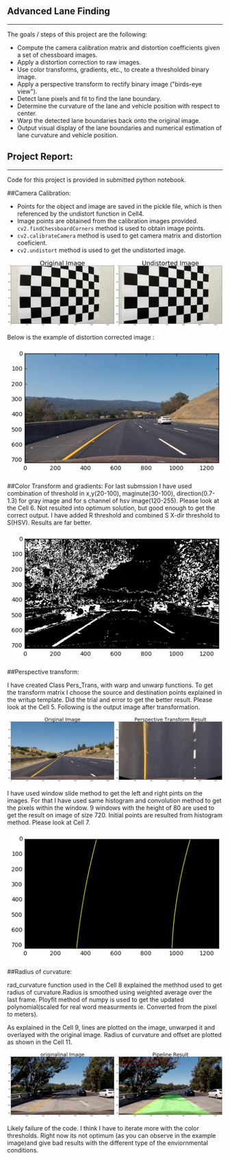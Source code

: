## Advanced Lane Finding
---
The goals / steps of this project are the following:

* Compute the camera calibration matrix and distortion coefficients given a set of chessboard images.
* Apply a distortion correction to raw images.
* Use color transforms, gradients, etc., to create a thresholded binary image.
* Apply a perspective transform to rectify binary image ("birds-eye view").
* Detect lane pixels and fit to find the lane boundary.
* Determine the curvature of the lane and vehicle position with respect to center.
* Warp the detected lane boundaries back onto the original image.
* Output visual display of the lane boundaries and numerical estimation of lane curvature and vehicle position.

## Project Report:
---
Code for this project is provided in submitted python notebook.

##Camera Calibration:
* Points for the object and image are saved in the pickle file, which is then referenced by the
undistort function in Cell4. 
* Image points are obtained from the calibration images
provided.   `cv2.findChessboardCorners`   method is used to obtain image points.
* `cv2.calibrateCamera`   method is used to get camera matrix and distortion coeficient.
* `cv2.undistort`   method is used to get the undistorted image.

![image-output1](./output_images/UndistortedImage.jpg)

Below is the example of distortion corrected image :

![image-output2](./output_images/Distortion_corrected_Image.jpg)

##Color Transform and gradients:
For last submssion I have used combination of threshold in x,y(20-100), maginute(30-100),
direction(0.7-1.3) for gray image and for s channel of hsv image(120-255). Please look at the Cell
6. Not resulted into optimum solution, but good enough to get the correct output.
I have added R threshold and combined S X-dir threshold to S(HSV). Results are far better.

![image-output3](./output_images/threshold_example.jpg)

##Perspective transform:

I have created Class Pers_Trans, with warp and unwarp functions. To get the transform matrix I
choose the source and destination points explained in the writup template. Did the trial and error to
get the better result. Please look at the Cell 5. Following is the output image after transformation.

![image-output4](./output_images/perspective_transform.jpg)

I have used window slide method to get the left and right pints on the images. For that I have
used same histogram and convolution method to get the pixels within the window. 9 windows with
the height of 80 are used to get the result on image of size 720. Initial points are resulted from
histogram method. Please look at Cell 7.

![image-output5](./output_images/polynomial_fit.jpg)

##Radius of curvature:

rad_curvature function used in the Cell 8 explained the methhod used to get radius of
curvature.Radius is smoothed using weighted average over the last frame. Ployfit method of numpy
is used to get the updated polynomial(scaled for real word measurments ie. Converted from the
pixel to meters).

As explained in the Cell 9, lines are plotted on the image, unwarped it and overlayed with
the original image. Radius of curvature and offset are plotted as shown in the Cell 11.

![image-output6](./output_images/offset_curvature_plot.jpg)

Likely failure of the code.
I think I have to iterate more with the color thresholds. Right now its not optimum (as you can
observe in the example image)and give bad results with the different type of the enviornmental
conditions.



